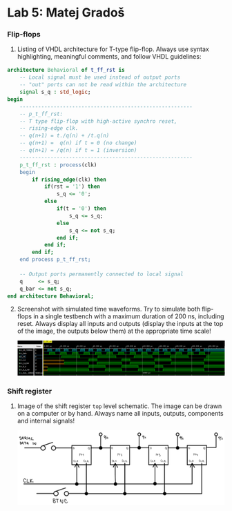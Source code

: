 # Lab 5: Matej Gradoš

### Flip-flops

1. Listing of VHDL architecture for T-type flip-flop. Always use syntax highlighting, meaningful comments, and follow VHDL guidelines:

```vhdl
architecture Behavioral of t_ff_rst is
    -- Local signal must be used instead of output ports
    -- "out" ports can not be read within the architecture
    signal s_q : std_logic;
begin
    --------------------------------------------------------
    -- p_t_ff_rst:
    -- T type flip-flop with high-active synchro reset,
    -- rising-edge clk.
    -- q(n+1) = t./q(n) + /t.q(n)
    -- q(n+1) =  q(n) if t = 0 (no change)
    -- q(n+1) = /q(n) if t = 1 (inversion)
    --------------------------------------------------------
    p_t_ff_rst : process(clk)
    begin
        if rising_edge(clk) then
            if(rst = '1') then 
                s_q <= '0';
            else 
                if(t = '0') then 
                    s_q <= s_q;
                else 
                    s_q <= not s_q;            
                end if;
            end if;
        end if;
    end process p_t_ff_rst;

    -- Output ports permanently connected to local signal
    q     <= s_q;
    q_bar <= not s_q;
end architecture Behavioral;
```

2. Screenshot with simulated time waveforms. Try to simulate both flip-flops in a single testbench with a maximum duration of 200 ns, including reset. Always display all inputs and outputs (display the inputs at the top of the image, the outputs below them) at the appropriate time scale!

   ![your figure](https://github.com/mathieux95/digital-electronics-1/blob/main/labs/05-ffs/images/graph_2.png)

### Shift register

1. Image of the shift register `top` level schematic. The image can be drawn on a computer or by hand. Always name all inputs, outputs, components and internal signals!

   ![your figure](https://github.com/mathieux95/digital-electronics-1/blob/main/labs/05-ffs/images/shift_register.png)
